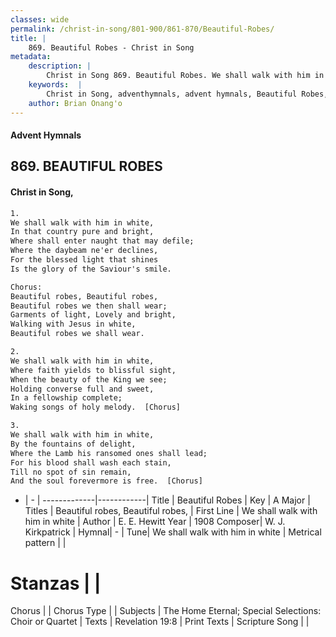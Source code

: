 ```yaml
---
classes: wide
permalink: /christ-in-song/801-900/861-870/Beautiful-Robes/
title: |
    869. Beautiful Robes - Christ in Song
metadata:
    description: |
        Christ in Song 869. Beautiful Robes. We shall walk with him in white, In that country pure and bright, Where shall enter naught that may defile; Where the daybeam ne'er declines, For the blessed light that shines  Is the glory of the Saviour's smile. Chorus: Beautiful robes, Beautiful robes, Beautiful robes we then shall wear; Garments of light, Lovely and bright, Walking with Jesus in white, Beautiful robes we shall wear.
    keywords:  |
        Christ in Song, adventhymnals, advent hymnals, Beautiful Robes, We shall walk with him in white. Beautiful robes, Beautiful robes,
    author: Brian Onang'o
---
```


#### Advent Hymnals
## 869. BEAUTIFUL ROBES
####  Christ in Song,

```txt
1.
We shall walk with him in white,
In that country pure and bright,
Where shall enter naught that may defile;
Where the daybeam ne'er declines,
For the blessed light that shines 
Is the glory of the Saviour's smile.

Chorus:
Beautiful robes, Beautiful robes,
Beautiful robes we then shall wear;
Garments of light, Lovely and bright,
Walking with Jesus in white,
Beautiful robes we shall wear.

2.
We shall walk with him in white,
Where faith yields to blissful sight,
When the beauty of the King we see;
Holding converse full and sweet,
In a fellowship complete;
Waking songs of holy melody.  [Chorus]

3.
We shall walk with him in white,
By the fountains of delight,
Where the Lamb his ransomed ones shall lead;
For his blood shall wash each stain,
Till no spot of sin remain,
And the soul forevermore is free.  [Chorus]

```

- |   -  |
-------------|------------|
Title | Beautiful Robes |
Key | A Major |
Titles | Beautiful robes, Beautiful robes, |
First Line | We shall walk with him in white |
Author | E. E. Hewitt
Year | 1908
Composer| W. J. Kirkpatrick |
Hymnal|  - |
Tune| We shall walk with him in white |
Metrical pattern | |
# Stanzas |  |
Chorus |  |
Chorus Type |  |
Subjects | The Home Eternal; Special Selections: Choir or Quartet |
Texts | Revelation 19:8 |
Print Texts | 
Scripture Song |  |
    
